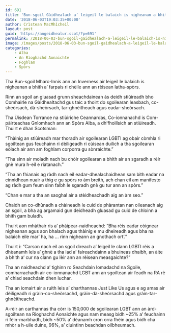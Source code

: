 ```yaml
---
id: 691
title: 'Bun-sgoil Gàidhealach a’ leigeil le balaich is nigheanan a bhith a’ farpais ri chèile ann an rèisean latha-spòrs'
date: '2018-06-03T19:03:35+00:00'
author: Crìstean MacMhìcheil
layout: post
guid: 'https://angeidhealur.scot/?p=691'
permalink: /2018-06-03-bun-sgoil-gaidhealach-a-leigeil-le-balaich-is-nigheanan-a-bhith-a-farpais-ri-cheile-ann-an-reisean-latha-spors/
image: /images/posts/2018-06-03-bun-sgoil-gaidhealach-a-leigeil-le-balaich-is-nigheanan-a-bhith-a-farpais-ri-cheile-ann-an-reisean-latha-spors.webp
categories:
    - Alba
    - An Rìoghachd Aonaichte
    - Foghlam
    - Spòrs
---
```


Tha Bun-sgoil Mharc-Innis ann an Inverness air leigeil le balaich is nigheanan a bhith a’ farpais ri chèile ann an rèisean latha-spòrs.

Rinn an sgoil an gluasad grunn sheachdainean às deidh stiùireadh bho Comhairle na Gàidhealtachd gus taic a thoirt do sgoilearan leasbach, co-sheòrsach, dà-sheòrsach, tar-ghnèitheach agus eadar-sheòrsach.

Tha Ùisdean Torrance na stiùiriche Ceannardas, Co-ionnanachd is Com-pàirteachas Gnìomhach ann an Spòrs Alba, a dh’fhoillsich an stiùireadh. Thuirt e dhan Scotsman:

“Thàinig an stiùireadh mar thoradh air sgoilearan LGBTI ag obair còmhla ri sgoiltean gus feuchainn ri dèiligeadh ri cùisean duilich a tha sgoilearan eòlach air ann am foghlam corporra gu sònraichte.”

“Tha sinn air moladh nach bu chòir sgoilearan a bhith air an sgaradh a rèir gnè mura h-eil e riatanach.”

“Tha an fhianais ag ràdh nach eil eadar-dhealachaidhean sam bith eadar na cinnidhean nuair a thig e gu spòrs ro àm breith, ach chan eil am manifesto ag ràdh gum feum sinn falbh le sgaradh gnè gu tur ann an spòrs.”

“Chan e mar a tha an saoghal air a stèidheachadh aig an àm seo.”

Chaidh an co-dhùnadh a chàineadh le cuid de phàrantan nan oileanach aig an sgoil, a bha ag argamaid gun deidheadh gluasad gu cuid de chloinn a bhith gam buladh.

Thuirt aon mhàthair ris a’ phàipear-naidheachd: “Bha rèis eadar còignear nigheanan agus aon bhalach agus thàinig e mu dheireadh agus bha na balaich eile mar’ ha, ha … rinn nigheann an gnothach ort’.”

Thuirt i: “Carson nach eil an sgoil dìreach a’ leigeil le clann LGBTI rèis a dhèanamh leis a’ ghnè a tha iad a’ faireachdainn a bhuineas dhaibh, an àite a bhith a’ cur na clann gu lèir ann an rèisean measgaichte?”

Tha an naidheachd a’ tighinn ro Seachdain Iomadachd na Sgoile, comharrachadh air co-ionnanachd LGBT ann an sgoiltean air feadh na RA rè a’ chiad seachdain dhen Iuchar.

Tha an iomairt air a ruith leis a’ charthannas Just Like Us agus e ag amas air dèiligeadh ri gràin-co-sheòrsachd, gràin-dà-sheòrsachd agus gràin-tar-ghnèitheachd.

A-rèir an carthannas tha còrr is 150,000 de sgoilearan LGBT ann an àrd-sgoiltean na Rìoghachd Aonaichte agus nam measg bidh ~25% a’ feuchainn ri fèin-marbhadh, bidh ~50% a’ dèanamh cron orra fhèin agus bidh cha mhòr a h-uile duine, 96%, a’ cluintinn beachdan oilbheumach.

